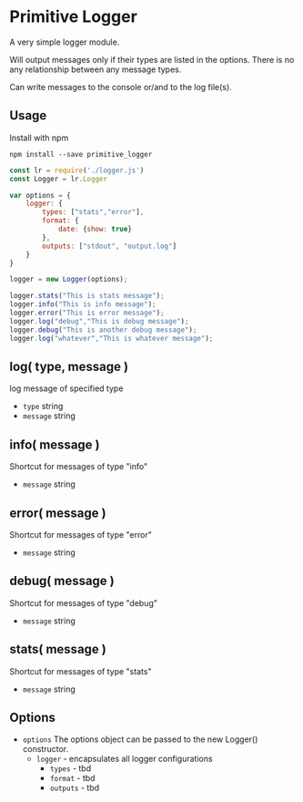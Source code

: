 # Primitive Logger

A very simple logger module. 

Will output messages only if their types are listed in the options. There is no any relationship between any message types. 

Can write messages to the console or/and to the log file(s).


## Usage

Install with npm

```
npm install --save primitive_logger
```

```javascript
const lr = require('./logger.js')
const Logger = lr.Logger

var options = {
	logger: {
		types: ["stats","error"],
		format: { 
			date: {show: true}
		},
		outputs: ["stdout", "output.log"]
	}
}

logger = new Logger(options);

logger.stats("This is stats message");
logger.info("This is info message");
logger.error("This is error message");
logger.log("debug","This is debug message");
logger.debug("This is another debug message");
logger.log("whatever","This is whatever message");
```

## log( type, message )
log message of specified type 

* `type` string
* `message` string

## info( message )
Shortcut for messages of type "info"

* `message` string

## error( message )
Shortcut for messages of type "error"

* `message` string

## debug( message )
Shortcut for messages of type "debug"

* `message` string

## stats( message )
Shortcut for messages of type "stats"

* `message` string

## Options

* `options` The options object can be passed to the new Logger() constructor.
   * `logger` - encapsulates all logger configurations
	   * `types` - tbd
	   * `format` - tbd
	   * `outputs` - tbd


